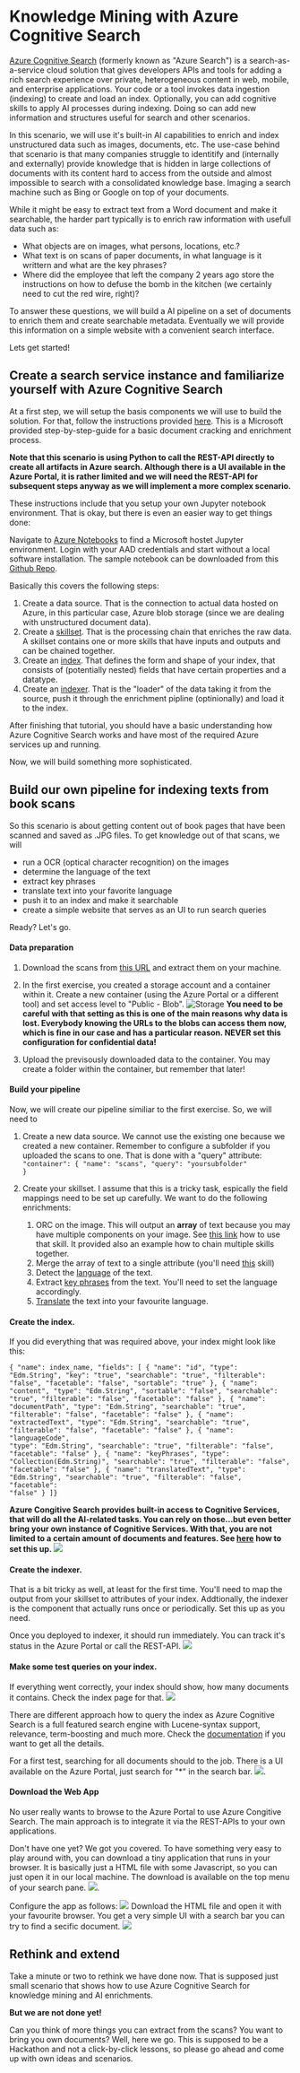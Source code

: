 # Knowledge Mining with Azure Cognitive Search

[Azure Cognitive Search](https://azure.microsoft.com/en-us/services/search/) (formerly known as "Azure Search") is a search-as-a-service cloud solution that gives developers APIs and tools for adding a rich search experience over private, heterogeneous content in web, mobile, and enterprise applications. Your code or a tool invokes data ingestion (indexing) to create and load an index. Optionally, you can add cognitive skills to apply AI processes during indexing. Doing so can add new information and structures useful for search and other scenarios.

In this scenario, we will use it's built-in AI capabilities to enrich and index unstructured data such as images, documents, etc. The use-case behind that scenario is that many companies struggle to identitify and (internally and externally) provide knowledge that is hidden in large collections of documents with its content hard to access from the outside and almost impossible to search with a consolidated knowledge base. Imaging a search machine such as Bing or Google on top of your documents.

While it might be easy to extract text from a Word document and make it searchable, the harder part typically is to enrich raw information with usefull data such as:
- What objects are on images, what persons, locations, etc.?
- What text is on scans of paper documents, in what language is it writtern and what are the key phrases?
- Where did the employee that left the company 2 years ago store the instructions on how to defuse the bomb in the kitchen (we certainly need to cut the red wire, right)?

To answer these questions, we will build a AI pipeline on a set of documents to enrich them and create searchable metadata. Eventually we will provide this information on a simple website with a convenient search interface.

Lets get started!

## Create a search service instance and familiarize yourself with Azure Cognitive Search

At a first step, we will setup the basis components we will use to build the solution. For that, follow the instructions provided [here](https://docs.microsoft.com/en-us/azure/search/cognitive-search-tutorial-blob-python). This is a Microsoft provided step-by-step-guide for a basic document cracking and enrichment process. 

<strong>Note that this scenario is using Python to call the REST-API directly to create all artifacts in Azure search. Although there is a UI available in the Azure Portal, it is rather limited and we will need the REST-API for subsequent steps anyway as we will implement a more complex scenario. </strong>

These instructions include that you setup your own Jupyter notebook environment. That is okay, but there is even an easier way to get things done:

Navigate to [Azure Notebooks](https://notebooks.azure.com) to find a Microsoft hostet Jupyter environment. Login with your AAD credentials and start without a local software installation. The sample notebook can be downloaded from this [Github Repo](https://github.com/Azure-Samples/azure-search-python-samples/blob/master/Tutorial-AI-Enrichment/PythonTutorial-AzureSearch-AIEnrichment.ipynb).

Basically this covers the following steps:
1. Create a data source. That is the connection to actual data hosted on Azure, in this particular case, Azure blob storage (since we are dealing with unstructured document data).
2. Create a [skillset](https://docs.microsoft.com/en-us/rest/api/searchservice/skillset-operations). That is the processing chain that enriches the raw data. A skillset contains one or more skills that have inputs and outputs and can be chained together. 
3. Create an [index](https://docs.microsoft.com/en-us/rest/api/searchservice/index-operations). That defines the form and shape of your index, that consists of (potentially nested) fields that have certain properties and a datatype.
4. Create an [indexer](https://docs.microsoft.com/en-us/rest/api/searchservice/indexer-operations). That is the "loader" of the data taking it from the source, push it through the enrichment pipline (optinionally) and load it to the index. 

After finishing that tutorial, you should have a basic understanding how Azure Cognitive Search works and have most of the required Azure services up and running. 

Now, we will build something more sophisticated.

## Build our own pipeline for indexing texts from book scans

So this scenario is about getting content out of book pages that have been scanned and saved as .JPG files. To get knowledge out of that scans, we will 
- run a OCR (optical character recognition) on the images 
- determine the language of the text
- extract key phrases
- translate text into your favorite language
- push it to an index and make it searchable
- create a simple website that serves as an UI to run search queries

Ready? Let's go.

#### Data preparation

1. Download the scans from [this URL](https://sapsmbinnovationsummit.blob.core.windows.net/samples/Scans.zip) and extract them on your machine. 

2. In the first exercise, you created a storage account and a container within it. Create a new container (using the Azure Portal or a different tool) and set access level to "Public - Blob".
![Storage](../Assets/cogsearch-storage.png)
<strong>You need to be careful with that setting as this is one of the main reasons why data is lost. Everybody knowing the URLs to the blobs can access them now, which is fine in our case and has a particular reason. NEVER set this configuration for confidential data!</strong>

3. Upload the previsously downloaded data to the container. You may create a folder within the container, but remember that later!

#### Build your pipeline

Now, we will create our pipeline similiar to the first exercise. So, we will need to 

1. Create a new data source. We cannot use the existing one because we created a new container. Remember to configure a subfolder if you uploaded the scans to one. That is done with a "query" attribute:
<code>"container": {
      "name": "scans",
      "query": "yoursubfolder"
   }</code>

2. Create your skillset. I assume that this is a tricky task, espically the field mappings need to be set up carefully. We want to do the following enrichments:
    1. ORC on the image. This will output an <strong>array</strong> of text because you may have multiple components on your image. See [this link](https://docs.microsoft.com/en-us/azure/search/cognitive-search-skill-ocr) how to use that skill. It provided also an example how to chain multiple skills together.
    2. Merge the array of text to a single attribute (you'll need [this](https://docs.microsoft.com/en-us/azure/search/cognitive-search-skill-textmerger) skill)
    3. Detect the [language](https://docs.microsoft.com/en-us/azure/search/cognitive-search-skill-language-detection) of the text.
    4. Extract [key phrases](https://docs.microsoft.com/en-us/azure/search/cognitive-search-skill-keyphrases) from the text. You'll need to set the language accordingly.
    5. [Translate](https://docs.microsoft.com/en-us/azure/search/cognitive-search-skill-text-translation) the text into your favourite language.

#### Create the index. 
If you did everything that was required above, your index might look like this:

<code>{
    "name": index_name,
    "fields": [
      {
        "name": "id",
        "type": "Edm.String",
        "key": "true",
        "searchable": "true",
        "filterable": "false",
        "facetable": "false",
        "sortable": "true"
      },
      {
        "name": "content",
        "type": "Edm.String",
        "sortable": "false",
        "searchable": "true",
        "filterable": "false",
        "facetable": "false"
      },
      {
        "name": "documentPath",
        "type": "Edm.String",
        "searchable": "true",
        "filterable": "false",
        "facetable": "false"
      },
            {
        "name": "extractedText",
        "type": "Edm.String",
        "searchable": "true",
        "filterable": "false",
        "facetable": "false"
      },
      {
        "name": "languageCode",
        "type": "Edm.String",
        "searchable": "true",
        "filterable": "false",
        "facetable": "false"
      },
      {
        "name": "keyPhrases",
        "type": "Collection(Edm.String)",
        "searchable": "true",
        "filterable": "false",
        "facetable": "false"
      },
      {
        "name": "translatedText",
        "type": "Edm.String",
        "searchable": "true",
        "filterable": "false",
        "facetable": "false"
      }
    ]} 
</code>

<strong>Azure Congitive Search provides built-in access to Cognitive Services, that will do all the AI-related tasks. You can rely on those...but even better bring your own instance of Cognitive Services. With that, you are not limited to a certain amount of documents and features. See [here](https://docs.microsoft.com/en-us/azure/search/cognitive-search-attach-cognitive-services) how to set this up. ![](../Assets/cogsearch-byocogserv.png) </strong>

#### Create the indexer.
That is a bit tricky as well, at least for the first time. You'll need to map the output from your skillset to attributes of your index. Addtionally, the indexer is the component that actually runs once or periodically. Set this up as you need. 

Once you deployed to indexer, it should run immediately. You can track it's status in the Azure Portal or call the REST-API. ![](../Assets/cogsearch-indexer-status.png)

#### Make some test queries on your index.
If everything went correctly, your index should show, how many documents it contains. Check the index page for that.
![](../Assets/cogsearch-index-status.png)

There are different approach how to query the index as Azure Cognitive Search is a full featured search engine with  Lucene-syntax support, relevance, term-boosting and much more. Check the [documentation](https://docs.microsoft.com/en-us/azure/search/search-what-is-azure-search) if you want to get all the details. 

For a first test, searching for all documents should to the job. There is a UI available on the Azure Portal, just search for "*" in the search bar. ![](../Assets/cogsearch-index-search.png).

#### Download the Web App
No user really wants to browse to the Azure Portal to use Azure Congitive Search. The main approach is to integrate it via the REST-APIs to your own applications. 

Don't have one yet? We got you covered. To have something very easy to play around with, you can download a tiny application that runs in your browser. It is basically just a HTML file with some Javascript, so you can just open it in our local machine. The download is available on the top menu of your search pane.
![](../Assets/cogsearch-index-app.png).

Configure the app as follows: ![](../Assets/cogsearch-index-appconfig.png)
Download the HTML file and open it with your favourite browser. You get a very simple UI with a search bar you can try to find a secific document. 
![](../Assets/cogsearch-index-appresult.png)

## Rethink and extend
Take a minute or two to rethink we have done now. That is supposed just small scenario that shows how to use Azure Cognitive Search for knowledge mining and AI enrichments. 

<strong>But we are not done yet!</strong> 

Can you think of more things you can extract from the scans? You want to bring you own documents? Well, here we go. This is supposed to be a Hackathon and not a click-by-click lessons, so please go ahead and come up with own ideas and scenarios. 

